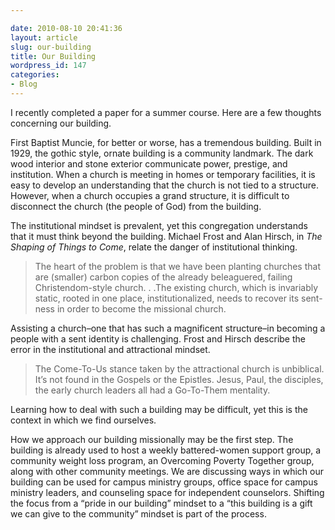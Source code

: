 ```yaml
---

date: 2010-08-10 20:41:36
layout: article
slug: our-building
title: Our Building
wordpress_id: 147
categories:
- Blog
---
```


I recently completed a paper for a summer course.  Here are a few thoughts concerning our building.

First Baptist Muncie, for better or worse, has a tremendous building.  Built in 1929, the gothic style, ornate building is a community landmark.  The dark wood interior and stone exterior communicate power, prestige, and institution.  When a church is meeting in homes or temporary facilities, it is easy to develop an understanding that the church is not tied to a structure.  However, when a church occupies a grand structure, it is difficult to disconnect the church (the people of God) from the building.  

The institutional mindset is prevalent, yet this congregation understands that it must think beyond the building.  Michael Frost and Alan Hirsch, in *The Shaping of Things to Come*, relate the danger of institutional thinking.  

>The heart of the problem is that we have been planting churches that are (smaller) carbon copies of the already beleaguered, failing Christendom-style church. . .The existing church, which is invariably static, rooted in one place, institutionalized, needs to recover its sent-ness in order to become the missional church.

Assisting a church–one that has such a magnificent structure–in becoming a people with a sent identity is challenging.  Frost and Hirsch describe the error in the institutional and attractional mindset.

>The Come-To-Us stance taken by the attractional church is unbiblical. It’s not found in the Gospels or the Epistles. Jesus, Paul, the disciples, the early church leaders all had a Go-To-Them mentality.

Learning how to deal with such a building may be difficult, yet this is the context in which we find ourselves.

How we approach our building missionally may be the first step.  The building is already used to host a weekly battered-women support group, a community weight loss program, an Overcoming Poverty Together group, along with other community meetings.  We are discussing ways in which our building can be used for campus ministry groups, office space for campus ministry leaders, and counseling space for independent counselors.  Shifting the focus from a “pride in our building” mindset to a “this building is a gift we can give to the community” mindset is part of the process.
